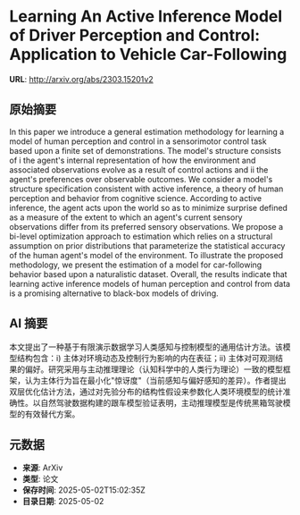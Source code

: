 # Learning An Active Inference Model of Driver Perception and Control: Application to Vehicle Car-Following

**URL**: http://arxiv.org/abs/2303.15201v2

## 原始摘要

In this paper we introduce a general estimation methodology for learning a
model of human perception and control in a sensorimotor control task based upon
a finite set of demonstrations. The model's structure consists of i the agent's
internal representation of how the environment and associated observations
evolve as a result of control actions and ii the agent's preferences over
observable outcomes. We consider a model's structure specification consistent
with active inference, a theory of human perception and behavior from cognitive
science. According to active inference, the agent acts upon the world so as to
minimize surprise defined as a measure of the extent to which an agent's
current sensory observations differ from its preferred sensory observations. We
propose a bi-level optimization approach to estimation which relies on a
structural assumption on prior distributions that parameterize the statistical
accuracy of the human agent's model of the environment. To illustrate the
proposed methodology, we present the estimation of a model for car-following
behavior based upon a naturalistic dataset. Overall, the results indicate that
learning active inference models of human perception and control from data is a
promising alternative to black-box models of driving.


## AI 摘要

本文提出了一种基于有限演示数据学习人类感知与控制模型的通用估计方法。该模型结构包含：i) 主体对环境动态及控制行为影响的内在表征；ii) 主体对可观测结果的偏好。研究采用与主动推理理论（认知科学中的人类行为理论）一致的模型框架，认为主体行为旨在最小化"惊讶度"（当前感知与偏好感知的差异）。作者提出双层优化估计方法，通过对先验分布的结构性假设来参数化人类环境模型的统计准确性。以自然驾驶数据构建的跟车模型验证表明，主动推理模型是传统黑箱驾驶模型的有效替代方案。

## 元数据

- **来源**: ArXiv
- **类型**: 论文
- **保存时间**: 2025-05-02T15:02:35Z
- **目录日期**: 2025-05-02
